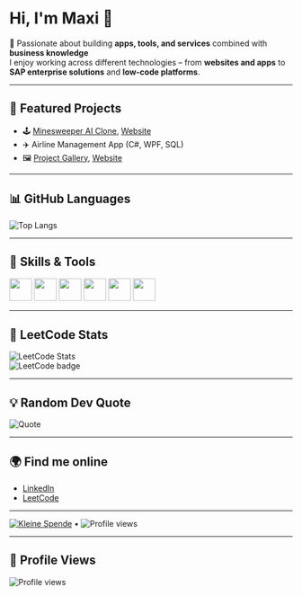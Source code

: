 # Hi, I'm Maxi 👋  

🚀 Passionate about building **apps, tools, and services** combined with **business knowledge**  
I enjoy working across different technologies – from **websites and apps** to **SAP enterprise solutions** and **low-code platforms**.  

---

## 🔹 Featured Projects 
- 🕹️ [Minesweeper AI Clone](https://github.com/Maximilian2306/Minesweeper_AI_v2), [Website](https://maximilian2306.github.io/Minesweeper_AI_v2)   
- ✈️ Airline Management App (C#, WPF, SQL)  
- 🖼️ [Project Gallery](https://github.com/Maximilian2306/Project-Gallery), [Website](https://maximilian2306.github.io/Project-Gallery)   

---

## 📊 GitHub Languages
![Top Langs](https://github-readme-stats.vercel.app/api/top-langs/?username=Maximilian2306&layout=compact&theme=radical)  

---

## 🔹 Skills & Tools  
<p>
  <img src="https://cdn.jsdelivr.net/gh/devicons/devicon/icons/java/java-original.svg" width="40"/>
  <img src="https://cdn.jsdelivr.net/gh/devicons/devicon/icons/csharp/csharp-original.svg" width="40"/>
  <img src="https://cdn.jsdelivr.net/gh/devicons/devicon/icons/javascript/javascript-original.svg" width="40"/>
  <img src="https://cdn.jsdelivr.net/gh/devicons/devicon/icons/react/react-original.svg" width="40"/>
  <img src="https://cdn.jsdelivr.net/gh/devicons/devicon/icons/mysql/mysql-original.svg" width="40"/>
  <img src="https://cdn.jsdelivr.net/gh/devicons/devicon/icons/git/git-original.svg" width="40"/>
</p>

---

## 🧩 LeetCode Stats
![LeetCode Stats](https://leetcard.jacoblin.cool/Maxi_Lead_Coder?theme=dark&ext=heatmap)  
![LeetCode badge](https://img.shields.io/badge/Maxi_Lead_Coder-orange?logo=leetcode)  

---

## 💡 Random Dev Quote
![Quote](https://quotes-github-readme.vercel.app/api?type=horizontal&theme=dark)  

---

## 🌍 Find me online
- [LinkedIn](https://www.linkedin.com/in/maximilian-hahn-2306aabc)     
- [LeetCode](https://leetcode.com/u/Maxi_Lead_Coder/)   

---

[![Kleine Spende](https://img.shields.io/badge/-Buy%20Me%20a%20Coffee-orange?logo=buy-me-a-coffee&logoColor=white)](https://www.buymeacoffee.com/Maximilian2306) • ![Profile views](https://komarev.com/ghpvc/?username=Maximilian2306)

---

## 👀 Profile Views
![Profile views](https://komarev.com/ghpvc/?username=Maximilian2306)

<!--
---

## ⏱️ Wakatime Coding Stats
[![wakatime](https://wakatime.com/badge/user/Maximilian2306.svg)](https://wakatime.com/@Maximilian2306)
-->

<!---
Maximilian2306/Maximilian2306 is a ✨ special ✨ repository because its `README.md` (this file) appears on your GitHub profile.
You can click the Preview link to take a look at your changes.
--->
